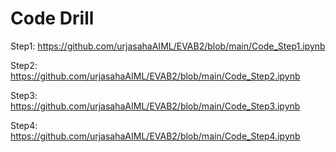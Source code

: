# Code Drill

Step1: https://github.com/urjasahaAIML/EVAB2/blob/main/Code_Step1.ipynb

Step2: https://github.com/urjasahaAIML/EVAB2/blob/main/Code_Step2.ipynb

Step3: https://github.com/urjasahaAIML/EVAB2/blob/main/Code_Step3.ipynb

Step4: https://github.com/urjasahaAIML/EVAB2/blob/main/Code_Step4.ipynb




